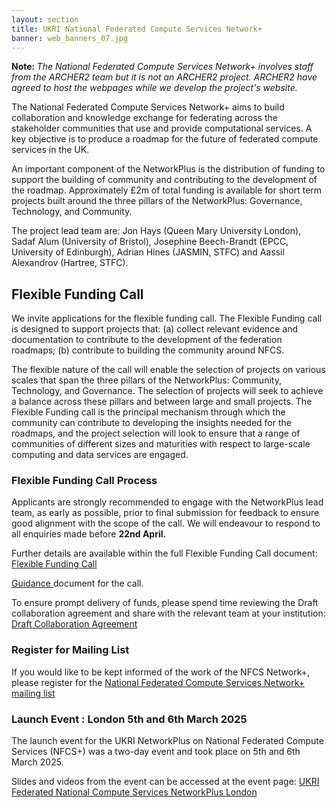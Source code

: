 ```yaml
---
layout: section
title: UKRI National Federated Compute Services Network+
banner: web_banners_07.jpg
---
```

<p>
<b> Note: </b> <I>The National Federated Compute Services Network+ involves staff from the ARCHER2 team but it is not an ARCHER2 project. ARCHER2 have agreed to host the webpages while we develop the project's website.</I></p>

The National Federated Compute Services Network+ aims to build collaboration and knowledge exchange for federating across the stakeholder communities that use and provide computational services. A key objective is to produce a roadmap for the future of federated compute services in the UK.

An important component of the NetworkPlus is the distribution of funding to support the building of community and contributing to the development of the roadmap. Approximately £2m of total funding is available for short term projects built around the three pillars of the NetworkPlus: Governance, Technology, and Community.

The project lead team are: Jon Hays (Queen Mary University London), Sadaf Alum (University of Bristol), Josephine Beech-Brandt (EPCC, University of Edinburgh), Adrian Hines (JASMIN, STFC) and Aassil Alexandrov (Hartree, STFC). 

## Flexible Funding Call 

We invite applications for the flexible funding call. The Flexible Funding call is designed to support projects that:
(a) collect relevant evidence and documentation to contribute to the development of the federation roadmaps; 
(b) contribute to building the community around NFCS. 

The flexible nature of the call will enable the selection of projects on various scales that span the three pillars of the NetworkPlus: Community, Technology, and Governance. The selection of projects will seek to achieve a balance across these pillars and between large and small projects. The Flexible Funding call is the principal mechanism through which the community can contribute to developing the insights needed for the roadmaps, and the project selection will look to ensure that a range of communities of different sizes and maturities with respect to large-scale computing and data services are engaged.  

### Flexible Funding Call Process

Applicants are strongly recommended to engage with the NetworkPlus lead team, as early as possible, prior to final submission for feedback to ensure good alignment with the scope of the call. We will endeavour to respond to all enquiries made before <b> 22nd April. </b>

Further details are available within the full Flexible Funding Call document: [Flexible Funding Call ](NFCS_FF_Application.docx)

[Guidance ](NFCS_FF_Guidance.docx) document for the call. 

To ensure prompt delivery of funds, please spend time reviewing the Draft collaboration agreement and share with the relevant team at your institution: [Draft Collaboration Agreement ](NFCS_FF_CollaborationAgreement.pdf) 

### Register for Mailing List

If you would like to be kept informed of the work of the NFCS Network+, please register for the [National Federated Compute Services Network+ mailing list]( https://www.jiscmail.ac.uk/cgi-bin/webadmin?A0=NFCS-NETWORKPLUS-ANNOUNCE)


### Launch Event : London 5th and 6th March 2025

The launch event for the UKRI NetworkPlus on National Federated Compute Services (NFCS+) was a two-day event and took place on 5th and 6th March 2025. 

Slides and videos from the event can be accessed at the event page: [UKRI Federated National Compute Services NetworkPlus London](https://www.archer2.ac.uk/community/events/ukri-federated-national-compute-services-networkplus/)



